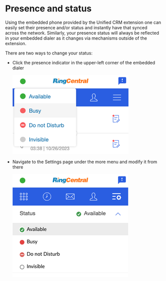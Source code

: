 # Presence and status

Using the embedded phone provided by the Unified CRM extension one can easily set their presence and/or status and instantly have that synced across the network. Similarly, your presence status will always be reflected in your embedded dialer as it changes via mechanisms outside of the extension. 

There are two ways to change your status:

* Click the presence indicator in the upper-left corner of the embedded dialer

     ![Change presence](../img/presence.png)

* Navigate to the Settings page under the more menu and modify it from there

     ![Change presence from settings](../img/presence-settings.png)

